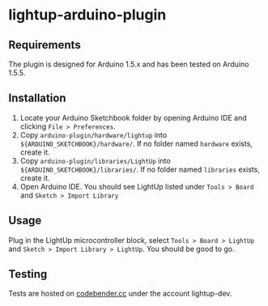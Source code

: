 lightup-arduino-plugin
======================

Requirements
-----------

The plugin is designed for Arduino 1.5.x and has been tested on Arduino 1.5.5.

Installation
------------

1. Locate your Arduino Sketchbook folder by opening Arduino IDE and clicking ```File > Preferences```.
2. Copy ```arduino-plugin/hardware/lightup``` into ```${ARDUINO_SKETCHBOOK}/hardware/```. If no folder named ```hardware``` exists, create it.
3. Copy ```arduino-plugin/libraries/LightUp``` into ```${ARDUINO_SKETCHBOOK}/libraries/```. If no folder named ```libraries``` exists, create it.
4. Open Arduino IDE. You should see LightUp listed under ```Tools > Board``` and ```Sketch > Import Library```

Usage
-----

Plug in the LightUp microcontroller block, select ```Tools > Board > LightUp``` and ```Sketch > Import Library > LightUp```. You should be good to go.

Testing
-----

Tests are hosted on [codebender.cc](https://codebender.cc/user/lightup-dev) under the account lightup-dev.
